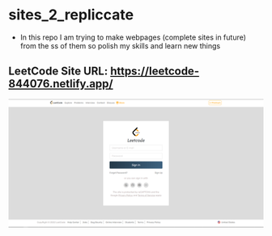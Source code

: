 # sites_2_repliccate
* In this repo I am trying to make webpages (complete sites in future) from the ss of them so polish my skills and learn new things

## LeetCode Site URL: https://leetcode-844076.netlify.app/

![](leetcode/my_Leetcode.png)
